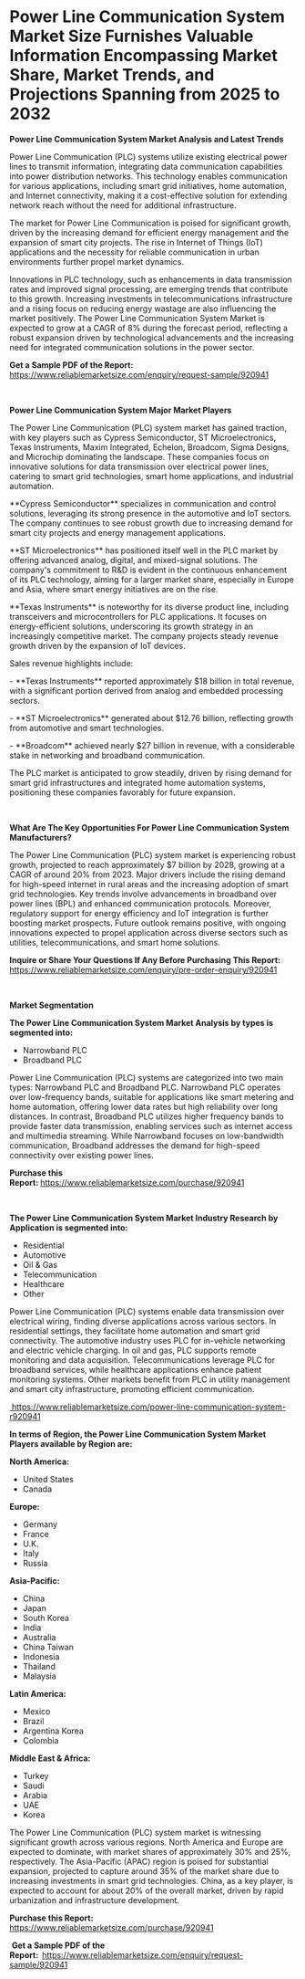 <p><h1>Power Line Communication System Market Size Furnishes Valuable Information Encompassing Market Share, Market Trends, and Projections Spanning from 2025 to 2032</h1></p><p><strong>Power Line Communication System Market Analysis and Latest Trends</strong></p>
<p><p>Power Line Communication (PLC) systems utilize existing electrical power lines to transmit information, integrating data communication capabilities into power distribution networks. This technology enables communication for various applications, including smart grid initiatives, home automation, and Internet connectivity, making it a cost-effective solution for extending network reach without the need for additional infrastructure.</p><p>The market for Power Line Communication is poised for significant growth, driven by the increasing demand for efficient energy management and the expansion of smart city projects. The rise in Internet of Things (IoT) applications and the necessity for reliable communication in urban environments further propel market dynamics. </p><p>Innovations in PLC technology, such as enhancements in data transmission rates and improved signal processing, are emerging trends that contribute to this growth. Increasing investments in telecommunications infrastructure and a rising focus on reducing energy wastage are also influencing the market positively. The Power Line Communication System Market is expected to grow at a CAGR of 8% during the forecast period, reflecting a robust expansion driven by technological advancements and the increasing need for integrated communication solutions in the power sector.</p></p>
<p><strong>Get a Sample PDF of the Report:&nbsp;</strong> <a href="https://www.reliablemarketsize.com/enquiry/request-sample/920941?utm_campaign=2337&utm_medium=2&utm_source=Github&utm_content=ia&utm_term=17042025&utm_id=power-line-communication-system">https://www.reliablemarketsize.com/enquiry/request-sample/920941</a></p>
<p>&nbsp;</p>
<p><strong>Power Line Communication System Major Market Players</strong></p>
<p><p>The Power Line Communication (PLC) system market has gained traction, with key players such as Cypress Semiconductor, ST Microelectronics, Texas Instruments, Maxim Integrated, Echelon, Broadcom, Sigma Designs, and Microchip dominating the landscape. These companies focus on innovative solutions for data transmission over electrical power lines, catering to smart grid technologies, smart home applications, and industrial automation.</p><p>**Cypress Semiconductor** specializes in communication and control solutions, leveraging its strong presence in the automotive and IoT sectors. The company continues to see robust growth due to increasing demand for smart city projects and energy management applications.</p><p>**ST Microelectronics** has positioned itself well in the PLC market by offering advanced analog, digital, and mixed-signal solutions. The company's commitment to R&D is evident in the continuous enhancement of its PLC technology, aiming for a larger market share, especially in Europe and Asia, where smart energy initiatives are on the rise.</p><p>**Texas Instruments** is noteworthy for its diverse product line, including transceivers and microcontrollers for PLC applications. It focuses on energy-efficient solutions, underscoring its growth strategy in an increasingly competitive market. The company projects steady revenue growth driven by the expansion of IoT devices.</p><p>Sales revenue highlights include:</p><p>- **Texas Instruments** reported approximately $18 billion in total revenue, with a significant portion derived from analog and embedded processing sectors.</p><p>- **ST Microelectronics** generated about $12.76 billion, reflecting growth from automotive and smart technologies.</p><p>- **Broadcom** achieved nearly $27 billion in revenue, with a considerable stake in networking and broadband communication.</p><p>The PLC market is anticipated to grow steadily, driven by rising demand for smart grid infrastructures and integrated home automation systems, positioning these companies favorably for future expansion.</p></p>
<p>&nbsp;</p>
<p><strong>What Are The Key Opportunities For Power Line Communication System Manufacturers?</strong></p>
<p><p>The Power Line Communication (PLC) system market is experiencing robust growth, projected to reach approximately $7 billion by 2028, growing at a CAGR of around 20% from 2023. Major drivers include the rising demand for high-speed internet in rural areas and the increasing adoption of smart grid technologies. Key trends involve advancements in broadband over power lines (BPL) and enhanced communication protocols. Moreover, regulatory support for energy efficiency and IoT integration is further boosting market prospects. Future outlook remains positive, with ongoing innovations expected to propel application across diverse sectors such as utilities, telecommunications, and smart home solutions.</p></p>
<p><strong>Inquire or Share Your Questions If Any Before Purchasing This Report:</strong> <a href="https://www.reliablemarketsize.com/enquiry/pre-order-enquiry/920941?utm_campaign=2337&utm_medium=2&utm_source=Github&utm_content=ia&utm_term=17042025&utm_id=power-line-communication-system">https://www.reliablemarketsize.com/enquiry/pre-order-enquiry/920941</a></p>
<p>&nbsp;</p>
<p><strong>Market Segmentation</strong></p>
<p><strong>The Power Line Communication System Market Analysis by types is segmented into:</strong></p>
<p><ul><li>Narrowband PLC</li><li>Broadband PLC</li></ul></p>
<p><p>Power Line Communication (PLC) systems are categorized into two main types: Narrowband PLC and Broadband PLC. Narrowband PLC operates over low-frequency bands, suitable for applications like smart metering and home automation, offering lower data rates but high reliability over long distances. In contrast, Broadband PLC utilizes higher frequency bands to provide faster data transmission, enabling services such as internet access and multimedia streaming. While Narrowband focuses on low-bandwidth communication, Broadband addresses the demand for high-speed connectivity over existing power lines.</p></p>
<p><strong>Purchase this Report:&nbsp;</strong><a href="https://www.reliablemarketsize.com/purchase/920941?utm_campaign=2337&utm_medium=2&utm_source=Github&utm_content=ia&utm_term=17042025&utm_id=power-line-communication-system">https://www.reliablemarketsize.com/purchase/920941</a></p>
<p>&nbsp;</p>
<p><strong>The Power Line Communication System Market Industry Research by Application is segmented into:</strong></p>
<p><ul><li>Residential</li><li>Automotive</li><li>Oil & Gas</li><li>Telecommunication</li><li>Healthcare</li><li>Other</li></ul></p>
<p><p>Power Line Communication (PLC) systems enable data transmission over electrical wiring, finding diverse applications across various sectors. In residential settings, they facilitate home automation and smart grid connectivity. The automotive industry uses PLC for in-vehicle networking and electric vehicle charging. In oil and gas, PLC supports remote monitoring and data acquisition. Telecommunications leverage PLC for broadband services, while healthcare applications enhance patient monitoring systems. Other markets benefit from PLC in utility management and smart city infrastructure, promoting efficient communication.</p></p>
<p><a href="https://www.reliablemarketsize.com/power-line-communication-system-r920941?utm_campaign=2337&utm_medium=2&utm_source=Github&utm_content=ia&utm_term=17042025&utm_id=power-line-communication-system">&nbsp;https://www.reliablemarketsize.com/power-line-communication-system-r920941</a></p>
<p><strong>In terms of Region, the Power Line Communication System Market Players available by Region are:</strong></p>
<p>
    <p> <strong> North America: </strong>
        <ul>
            <li>United States</li>
            <li>Canada</li>
        </ul>
        </p> 
    <p> <strong> Europe: </strong>
        <ul>
            <li>Germany</li>
            <li>France</li>
            <li>U.K.</li>
            <li>Italy</li>
            <li>Russia</li>
        </ul>
        </p> 
    <p> <strong> Asia-Pacific: </strong>
        <ul>
            <li>China</li>
            <li>Japan</li>
            <li>South Korea</li>
            <li>India</li>
            <li>Australia</li>
            <li>China Taiwan</li>
            <li>Indonesia</li>
            <li>Thailand</li>
            <li>Malaysia</li>
        </ul>
        </p> 
    <p> <strong> Latin America: </strong>
        <ul>
            <li>Mexico</li>
            <li>Brazil</li>
            <li>Argentina Korea</li>
            <li>Colombia</li>
        </ul>
        </p> 
    <p> <strong> Middle East & Africa: </strong>
        <ul>
            <li>Turkey</li>
            <li>Saudi</li>
            <li>Arabia</li>
            <li>UAE</li>
            <li>Korea</li>
        </ul>
    </p>
    </p>
<p><p>The Power Line Communication (PLC) system market is witnessing significant growth across various regions. North America and Europe are expected to dominate, with market shares of approximately 30% and 25%, respectively. The Asia-Pacific (APAC) region is poised for substantial expansion, projected to capture around 35% of the market share due to increasing investments in smart grid technologies. China, as a key player, is expected to account for about 20% of the overall market, driven by rapid urbanization and infrastructure development.</p></p>
<p><strong>Purchase this Report: </strong><a href="https://www.reliablemarketsize.com/purchase/920941?utm_campaign=2337&utm_medium=2&utm_source=Github&utm_content=ia&utm_term=17042025&utm_id=power-line-communication-system">https://www.reliablemarketsize.com/purchase/920941</a></p>
<p>&nbsp;<strong>Get a Sample PDF of the Report:&nbsp;&nbsp;</strong><a href="https://www.reliablemarketsize.com/enquiry/request-sample/920941?utm_campaign=2337&utm_medium=2&utm_source=Github&utm_content=ia&utm_term=17042025&utm_id=power-line-communication-system">https://www.reliablemarketsize.com/enquiry/request-sample/920941</a></p>
<p><strong></strong></p>
<p><p></p><p></p><p></p></p>
